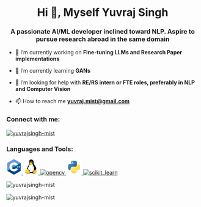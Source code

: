 <h1 align="center">Hi 👋, Myself Yuvraj Singh</h1>
<h3 align="center">A passionate AI/ML developer inclined toward NLP. Aspire to pursue research abroad in the same domain</h3>

- 🔭 I’m currently working on **Fine-tuning LLMs and Research Paper implementations**
- 🌱 I’m currently learning **GANs**

- 🤝 I’m looking for help with **RE/RS intern or FTE roles, preferably in NLP and Computer Vision**

- 📫 How to reach me **yuvraj.mist@gmail.com**



<h3 align="left">Connect with me:</h3>
<p align="left">
<a href="https://linkedin.com/in/yuvrajsingh-mist" target="blank"><img align="center" src="https://raw.githubusercontent.com/rahuldkjain/github-profile-readme-generator/master/src/images/icons/Social/linked-in-alt.svg" alt="yuvrajsingh-mist" height="30" width="40" /></a>
<!-- <a href="https://kaggle.com/yuvrajsingh" target="blank"><img align="center" src="https://raw.githubusercontent.com/rahuldkjain/github-profile-readme-generator/master/src/images/icons/Social/kaggle.svg" alt="yuvrajsingh" height="30" width="40" /></a>
<a href="https://instagram.com/yuvraj_singh_9886" target="blank"><img align="center" src="https://raw.githubusercontent.com/rahuldkjain/github-profile-readme-generator/master/src/images/icons/Social/instagram.svg" alt="yuvraj_singh_9886" height="30" width="40" /></a>
</p> -->

<h3 align="left">Languages and Tools:</h3>
<p align="left"> <a href="https://www.w3schools.com/cpp/" target="_blank" rel="noreferrer"> <img src="https://raw.githubusercontent.com/devicons/devicon/master/icons/cplusplus/cplusplus-original.svg" alt="cplusplus" width="40" height="40"/> </a> <a href="https://www.linux.org/" target="_blank" rel="noreferrer"> <img src="https://raw.githubusercontent.com/devicons/devicon/master/icons/linux/linux-original.svg" alt="linux" width="40" height="40"/> </a> <a href="https://opencv.org/" target="_blank" rel="noreferrer"> <img src="https://www.vectorlogo.zone/logos/opencv/opencv-icon.svg" alt="opencv" width="40" height="40"/> </a> <a href="https://www.python.org" target="_blank" rel="noreferrer"> <img src="https://raw.githubusercontent.com/devicons/devicon/master/icons/python/python-original.svg" alt="python" width="40" height="40"/> </a> <a href="https://scikit-learn.org/" target="_blank" rel="noreferrer"> <img src="https://upload.wikimedia.org/wikipedia/commons/0/05/Scikit_learn_logo_small.svg" alt="scikit_learn" width="40" height="40"/> </a> </p>

<p><img align="center" src="https://github-readme-stats.vercel.app/api/top-langs?username=yuvrajsingh-mist&show_icons=true&locale=en&layout=compact" alt="yuvrajsingh-mist" /></p>

<p><img align="center" src="https://github-readme-streak-stats.herokuapp.com/?user=yuvrajsingh-mist&" alt="yuvrajsingh-mist" /></p>
